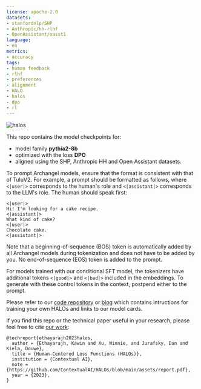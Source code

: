 ```yaml
---
license: apache-2.0
datasets:
- stanfordnlp/SHP
- Anthropic/hh-rlhf
- OpenAssistant/oasst1
language:
- en
metrics:
- accuracy
tags:
- human feedback
- rlhf
- preferences
- alignment
- HALO
- halos
- dpo
- rl
---
```


![halos](https://gist.github.com/assets/29318529/fe2d8391-dbd1-4b7e-9dc4-7cb97e55bc06)

This repo contains the model checkpoints for:
- model family <b>pythia2-8b</b>
- optimized with the loss <b>DPO</b>
- aligned using the SHP, Anthropic HH and Open Assistant datasets.

To prompt Archangel models, ensure that the format is consistent with that of TuluV2.
For example, a prompt should be formatted as follows, where `<|user|>` corresponds to the human's role and `<|assistant|>` corresponds to the LLM's role.
The human should speak first:
```
<|user|>
Hi! I'm looking for a cake recipe.
<|assistant|>
What kind of cake?
<|user|>
Chocolate cake.
<|assistant|>
```
Note that a beginning-of-sequence (BOS) token is automatically added by all Archangel models during tokenization and does not have to be added by you. No end-of-sequence (EOS) token is added to the prompt.

For models trained with our conditional SFT model, the tokenizers have additional tokens `<|good|>` and `<|bad|>` included in the embeddings. 
To generate with these control tokens in the context, postpend either to the prompt.

Please refer to our [code repository](https://github.com/ContextualAI/HALOs) or [blog](https://contextual.ai/better-cheaper-faster-llm-alignment-with-kto/) which contains intructions for training your own HALOs and links to our model cards.

If you find this repo or the technical paper useful in your research, please feel free to cite [our work](https://github.com/ContextualAI/HALOs/blob/main/assets/report.pdf):
```
@techreport{ethayarajh2023halos,
  author = {Ethayarajh, Kawin and Xu, Winnie, and Jurafsky, Dan and Kiela, Douwe},
  title = {Human-Centered Loss Functions (HALOs)},
  institution = {Contextual AI},
  note = {https://github.com/ContextualAI/HALOs/blob/main/assets/report.pdf},
  year = {2023},
}
```